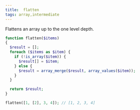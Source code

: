 ```yaml
---
title:  flatten
tags: array,intermediate
---
```

Flattens an array up to the one level depth.

```php
function flatten($items)
{
  $result = [];
  foreach ($items as $item) {
    if (!is_array($item)) {
      $result[] = $item;
    } else {
      $result = array_merge($result, array_values($item));
    }
  }

  return $result;
}
```

```php
flatten([1, [2], 3, 4]); // [1, 2, 3, 4]
```
